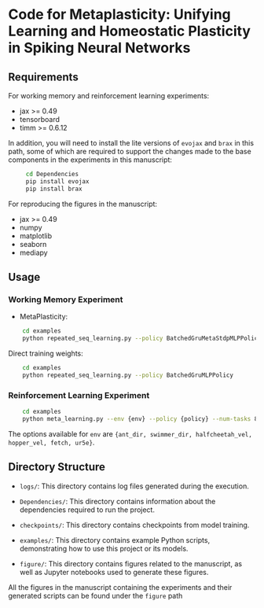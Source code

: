 # Code for Metaplasticity: Unifying Learning and Homeostatic Plasticity in Spiking Neural Networks

## Requirements

For working memory and reinforcement learning experiments:

* jax >= 0.49
* tensorboard 
* timm >= 0.6.12

In addition, you will need to install the lite versions of ```evojax``` and ```brax``` in this path, 
some of which are required to support the changes made to the base components in the experiments in this manuscript:

```bash
     cd Dependencies 
     pip install evojax 
     pip install brax 
```

For reproducing the figures in the manuscript:

* jax >= 0.49
* numpy 
* matplotlib
* seaborn
* mediapy 

## Usage

### Working Memory Experiment

* MetaPlasticity: 

```bash 
    cd examples 
    python repeated_seq_learning.py --policy BatchedGruMetaStdpMLPPolicy
```

Direct training weights:

```bash 
    cd examples 
    python repeated_seq_learning.py --policy BatchedGruMLPPolicy
```

### Reinforcement Learning Experiment

```bash 
    cd examples
    python meta_learning.py --env {env} --policy {policy} --num-tasks 8 --seed 42
```

The options available for ```env``` are ```{ant_dir, swimmer_dir, halfcheetah_vel, hopper_vel, fetch, ur5e}```.


## Directory Structure

* ```logs/```: This directory contains log files generated during the execution.

* ```Dependencies/```: This directory contains information about the dependencies required to run the project.

* ```checkpoints/```: This directory contains checkpoints from model training.

* ```examples/```: This directory contains example Python scripts, demonstrating how to use this project or its models.

* ```figure/```: This directory contains figures related to the manuscript, as well as Jupyter notebooks used to generate these figures.


All the figures in the manuscript containing the experiments and their generated scripts can be found under the ```figure``` path
